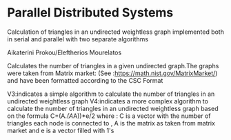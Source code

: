 # Parallel Distributed Systems
Calculation of triangles in an undirected weightless graph implemented both in serial and parallel with two separate algorithms

  Aikaterini Prokou/Eleftherios Mourelatos


  Calculates the number of triangles in a
  given undirected graph.The graphs were
  taken from Matrix market:
  (See :https://math.nist.gov/MatrixMarket/)
  and have been formatted according to the CSC Format
  
  V3:indicates a simple algorithm to calculate the number of triangles in an undirected weightless graph
  V4:indicates a more complex algorithm to calculate the number of triangles in an undirected weightless graph based on the
  formula C=(A.*(A*A))*e/2 where : C is a vector with the number of triangles each node is connected to ,
  A is the matrix as taken from matrix market and e is a vector filled with 1's


